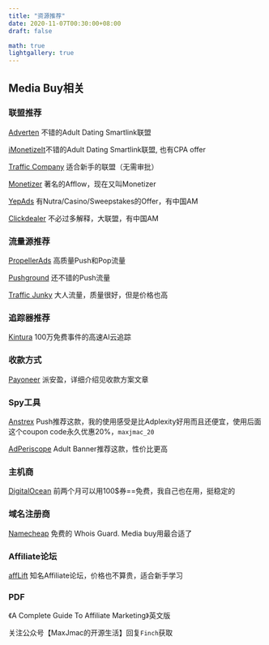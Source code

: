 ```yaml
---
title: "资源推荐"
date: 2020-11-07T00:30:00+08:00
draft: false

math: true
lightgallery: true
---
```


## Media Buy相关
### 联盟推荐
[Adverten](https://adverten.com/r/rrcramoszz) 不错的Adult Dating Smartlink联盟

[iMonetizeIt](https://partner.imonetizeit.com/registration?hash=1fb66f234b24e17e0434a06aeb8212ed)不错的Adult Dating Smartlink联盟, 也有CPA offer

[Traffic Company](http://www.trafficcompany.com/signup?p=9319) 适合新手的联盟（无需审批）

[Monetizer](https://www.monetizer.com/?pid=14945) 著名的Afflow，现在又叫Monetizer

[YepAds](https://panel.yepads.com/apply/?referred_by=14395) 有Nutra/Casino/Sweepstakes的Offer，有中国AM

[Clickdealer](https://www.clickdealer.com/Signup?s1=97513) 不必过多解释，大联盟，有中国AM

### 流量源推荐
[PropellerAds](https://partners.propellerads.com/#/app/auth/signUp?ref_id=e2e1476509ed) 高质量Push和Pop流量

[Pushground](https://app.pushground.com/register?invitation=D6iOUcRXM9QKE2WKE7lhYA==) 还不错的Push流量

[Traffic Junky](https://trafficjunky.com/sign-up/advertiser?source=referral&referralCode=82bba0e84f0b5e6f12cb) 大人流量，质量很好，但是价格也高

### 追踪器推荐

[Kintura](https://kintura.com/partner/maxjmac) 100万免费事件的高速AI云追踪

### 收款方式
[Payoneer](http://share.payoneer.com/nav/6BWdz1Y56GcKD8TbFi1vyHfc-h76Z14AzOyXSUMooQKxFUQuAiANse-iMY3r8mBvTsMFwzxDdnYBFZFm1OnpyQ2) 派安盈，详细介绍见收款方案文章

### Spy工具
[Anstrex](https://www.anstrex.com/?utm_campaign=affiliate&fp_ref=maxjmac) Push推荐这款，我的使用感受是比Adplexity好用而且还便宜，使用后面这个coupon code永久优惠20%，`maxjmac_20`

[AdPeriscope](https://www.adperiscope.com?utm_campaign=affiliate&fp_ref=maxjmac) Adult Banner推荐这款，性价比更高

### 主机商
[DigitalOcean](https://m.do.co/c/194ba0ca4bf2) 前两个月可以用100$券==免费，我自己也在用，挺稳定的

### 域名注册商
[Namecheap](https://www.anrdoezrs.net/click-9268564-11426545) 免费的 Whois Guard. Media buy用最合适了

### Affiliate论坛
[affLift](https://afflift.com/?r=39423) 知名Affiliate论坛，价格也不算贵，适合新手学习

### PDF
《A Complete Guide To Affiliate Marketing》英文版

关注公众号【MaxJmac的开源生活】回复`Finch`获取
